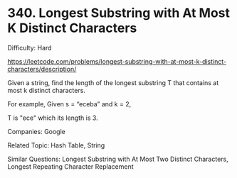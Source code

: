 # 340. Longest Substring with At Most K Distinct Characters

Difficulty: Hard

https://leetcode.com/problems/longest-substring-with-at-most-k-distinct-characters/description/

Given a string, find the length of the longest substring T that contains at most k distinct characters.

For example, Given s = “eceba” and k = 2,

T is "ece" which its length is 3.

Companies: Google

Related Topic: Hash Table, String

Similar Questions: Longest Substring with At Most Two Distinct Characters, Longest Repeating Character Replacement
